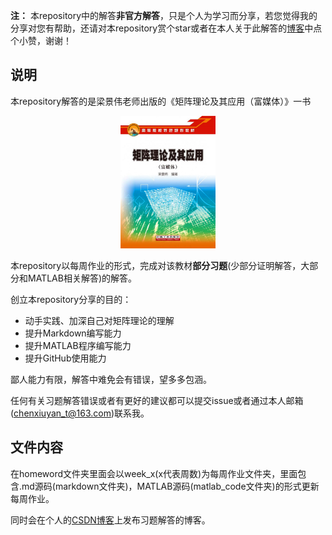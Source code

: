 
**注：** 本repository中的解答**非官方解答**，只是个人为学习而分享，若您觉得我的分享对您有帮助，还请对本repository赏个star或者在本人关于此解答的[博客](https://blog.csdn.net/qq_32614873/category_11663171.html)中点个小赞，谢谢！

## 说明
本repository解答的是梁景伟老师出版的《矩阵理论及其应用（富媒体）》一书

<center>
    <img src = "2022-02-27-22-55-32.png", width=30%>
</center>


本repository以每周作业的形式，完成对该教材**部分习题**(少部分证明解答，大部分和MATLAB相关解答)的解答。

创立本repository分享的目的：
- 动手实践、加深自己对矩阵理论的理解
- 提升Markdown编写能力
- 提升MATLAB程序编写能力
- 提升GitHub使用能力

鄙人能力有限，解答中难免会有错误，望多多包涵。

任何有关习题解答错误或者有更好的建议都可以提交issue或者通过本人邮箱(chenxiuyan_t@163.com)联系我。

## 文件内容

在homeword文件夹里面会以week_x(x代表周数)为每周作业文件夹，里面包含.md源码(markdown文件夹)，MATLAB源码(matlab_code文件夹)的形式更新每周作业。

同时会在个人的[CSDN博客](https://blog.csdn.net/qq_32614873/category_11663171.html)上发布习题解答的博客。
